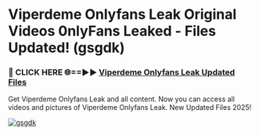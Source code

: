 # Viperdeme Onlyfans Leak Original Videos 0nlyFans Leaked - Files Updated! (gsgdk)

<h3>🔴 CLICK HERE 🌐==►► <a href="https://tinyurl.com/2wckxsce" rel="nofollow">Viperdeme Onlyfans Leak Updated Files</a></h3>

Get Viperdeme Onlyfans Leak and all content. Now you can access all videos and pictures of Viperdeme Onlyfans Leak. New Updated Files 2025!

[![gsgdk](https://i.imgur.com/AFduVYN.gif)](https://tinyurl.com/2wckxsce)
